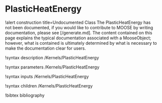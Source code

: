 <!-- MOOSE Documentation Stub: Remove this when content is added. -->

# PlasticHeatEnergy

!alert construction title=Undocumented Class
The PlasticHeatEnergy has not been documented, if you would like to contribute to MOOSE by
writing documentation, please see [/generate.md]. The content contained on this page explains
the typical documentation associated with a MooseObject; however, what is contained is ultimately
determined by what is necessary to make the documentation clear for users.

!syntax description /Kernels/PlasticHeatEnergy

!syntax parameters /Kernels/PlasticHeatEnergy

!syntax inputs /Kernels/PlasticHeatEnergy

!syntax children /Kernels/PlasticHeatEnergy

!bibtex bibliography
